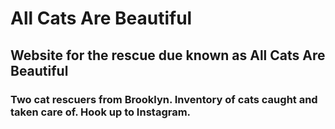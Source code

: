 # All Cats Are Beautiful

## Website for the rescue due known as All Cats Are Beautiful

### Two cat rescuers from Brooklyn. Inventory of cats caught and taken care of. Hook up to Instagram.

